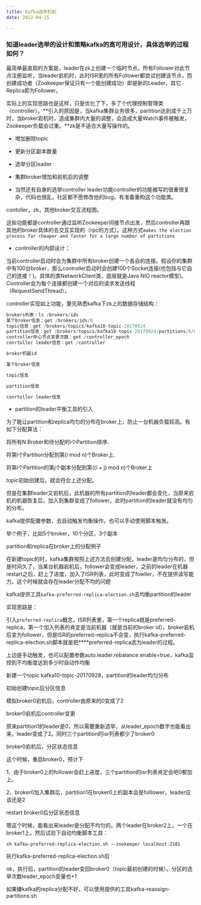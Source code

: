 ```yaml
---
title: Kafka选举机制
date: 2022-04-15

---
```


### 知道leader选举的设计和策略kafka的高可用设计，具体选举的过程如何？

最简单最直观的方案是，leader在zk上创建一个临时节点，所有Follower对此节点注册监听，当leader宕机时，此时ISR里的所有Follower都尝试创建该节点，而创建成功者（Zookeeper保证只有一个能创建成功）即是新的Leader，其它Replica即为Follower。

实际上的实现思路也是这样，只是优化了下，多了个代理控制管理类（controller）。**引入的原因是，当kafka集群业务很多，partition达到成千上万时，当broker宕机时，造成集群内大量的调整，会造成大量Watch事件被触发，Zookeeper负载会过重。**zk是不适合大量写操作的。

* 增加删除topic

* 更新分区副本数量

* 选举分区leader

* 集群broker增加和宕机后的调整

* 当然还有自身的选举controller leader功能controller的功能被写的很重很复杂，代码也很乱，社区都不愿修改他的bug，有准备重构这个功能类。

contoller，zk，其他broker交互流程图。

这些功能都是controller通过监听Zookeeper间接节点出发，然后controller再跟其他的broker具体的去交互实现的（rpc的方式）。这种方式`makes the election process far cheaper and faster for a large number of partitions`

* controller的内部设计：

当前controller启动时会为集群中所有broker创建一个各自的连接。假设你的集群中有100台broker，那么controller启动时会创建100个Socket连接(也包括与它自己的连接！)。具体的类NetworkClient类，底层就是Java NIO reactor模型)。Controller会为每个连接都创建一个对应的请求发送线程（RequestSendThread）。

controller实现如上功能，要先熟悉kafka下zk上的数据存储结构：

```java
brokers列表：ls /brokers/ids
某个broker信息：get /brokers/ids/0
topic信息：get /brokers/topics/kafka10-topic-20170924
partition信息：get /brokers/topics/kafka10-topic-20170924/partitions/0/state
controller中心节点变更次数：get /controller_epoch
conrtoller leader信息：get /controller

broker机器id

某个broker信息

topic信息

partition信息

conrtoller leader信息
```

* partition的leader平衡工具的引入

为了能让partition和replica均匀的分布在broker上，防止一台机器负载较高。有如下分配算法：

将所有N Broker和待分配的i个Partition排序.

将第i个Partition分配到第(i mod n)个Broker上.

将第i个Partition的第j个副本分配到第((i + j) mod n)个Broker上

topic初始创建后，就会符合上述分配。

但是在集群leader又宕机后，此机器的所有partition的leader都会变化，当原来宕机的机器恢复后，加入到集群变成了follower。此时partition的leader就没有均匀的分布。

kafka提供配置参数，去自动触发均衡操作。也可以手动使用脚本触发。

举个例子，比如5个broker，10个分区，3个副本

partition和replica在broker上的分配例子

在新建topic的时，kafka集群按照上述方法去创建分配，leader是均匀分布的，但是时间久了，当某台机器宕机后，follower会变成leader，之前的leader在机器restart之后，赶上了进度，加入了ISR列表，此时变成了fowller，不在提供读写能力。这个时候就会存在leader分配不均的问题

kafka提供工具`kafka-preferred-replica-election.sh`去均衡partition的leader

实现思路是：

引入`preferred-replica`概念，ISR列表里，第一个replica就是preferred-replica，第一个加入列表的肯定是当前机器（就是当前的broker id）。broker宕机后变为follower，但是ISR的preferred-replica不会变，执行kafka-preferred-replica-election.sh脚本就是把****preferred-replica选为leader的过程。

上边是手动触发，也可以配置参数auto.leader.rebalance.enable=true，kafka监控到不均衡度达到多少时自动作均衡

新建一个topic kafka10-topic-20170928，partition的leader均匀分布

初始创建topic后分区信息

模拟broker0宕机后，controller由原来的0变成了2

broker0宕机后controller变更

原来partition1的leader是0，所以需要重新选举，从leader_epoch数字也能看出来，leader变成了2。同时三个partition的isr列表都少了broker0

broker0宕机后，分区状态信息

这个时候，重启broker0，预计下

1、由于broker0上的follower会赶上进度，三个partition的isr列表肯定会吧0都加上。

2、broker0加入集群后，partition1在broker0上的副本会是folllower，leader应该还是2

restart broker0后分区状态信息

嗯这个时候，能看出来leader是分配不均匀的。两个leader在broker2上，一个在broker1上。然后试验下自动均衡脚本工具：

`sh kafka-preferred-replica-election.sh --zookeeper localhost:2181`

执行kafka-preferred-replica-election.sh后

ok，执行后，partition的leader变回broker0（topic最初创建的时候）。分区的选举次数leader_epoch变量也+1

如果嫌kafka的replica分配不好，可以使用提供的工具kafka-reassign-partitions.sh







